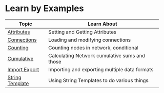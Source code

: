 # Learn by Examples

| Topic                               | Learn About                                   |
|-------------------------------------|-----------------------------------------------|
| [Attributes](attributes.md)         | Setting and Getting Attributes                |
| [Connections](connections.md)       | Loading and modifying connections             |
| [Counting](counting.md)             | Counting nodes in network, conditional        |
| [Cumulative](cumulative.md)         | Calculating Network cumulative sums and those |
| [Import Export](import-export.md)   | Importing and exporting multiple data formats |
| [String Template](str-templates.md) | Using String Templates to do various things   |
	
